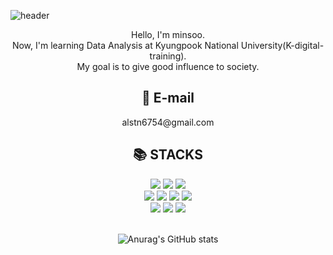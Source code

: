 ![header](https://capsule-render.vercel.app/api?type=waving&color=gradient&height=150&section=header&fontAlign=50&fontAlignY=30&text=minsoo-s&fontSize=50) 

<div align=center>Hello, I'm minsoo.</div>
<div align=center>Now, I'm learning Data Analysis at Kyungpook National University(K-digital-training).</div>
<div align=center>My goal is to give good influence to society.</div>


<div align=center><h2>&#128231; E-mail</h2></div>
<div align=center>alstn6754@gmail.com</div>

<div align=center><h2>📚 STACKS</h2></div>
<div align=center>
<img src="https://img.shields.io/badge/python-3776AB?style=for-the-badge&logo=python&logoColor=white">
<img src="https://img.shields.io/badge/R-276DC3?style=for-the-badge&logo=R&logoColor=white">
<img src="https://img.shields.io/badge/MySQL-4479A1?style=for-the-badge&logo=MySQL&logoColor=white">
<br>

<img src="https://img.shields.io/badge/Visual Studio Code-007ACC?style=for-the-badge&logo=Visual Studio Code&logoColor=white">
<img src="https://img.shields.io/badge/Jupyter-F37626?style=for-the-badge&logo=Jupyter&logoColor=white">
<img src="https://img.shields.io/badge/RStudio-75AADB?style=for-the-badge&logo=RStudio&logoColor=white">
<img src="https://img.shields.io/badge/Google Colab-F9AB00?style=for-the-badge&logo=Google Colab&logoColor=white">
<br>

<img src="https://img.shields.io/badge/GitHub-181717?style=for-the-badge&logo=GitHub&logoColor=white">
<img src="https://img.shields.io/badge/Tableau-E97627?style=for-the-badge&logo=Tableau&logoColor=white">
<img src="https://img.shields.io/badge/Notion-000000?style=for-the-badge&logo=Notion&logoColor=white">
<br>
<br>


![Anurag's GitHub stats](https://github-readme-stats.vercel.app/api?username=minsoo-s&show_icons=true)
</div>
